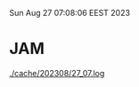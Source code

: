 Sun Aug 27 07:08:06 EEST 2023
# JAM
<a href='./cache/202308/27_07.log'>./cache/202308/27_07.log</a>
